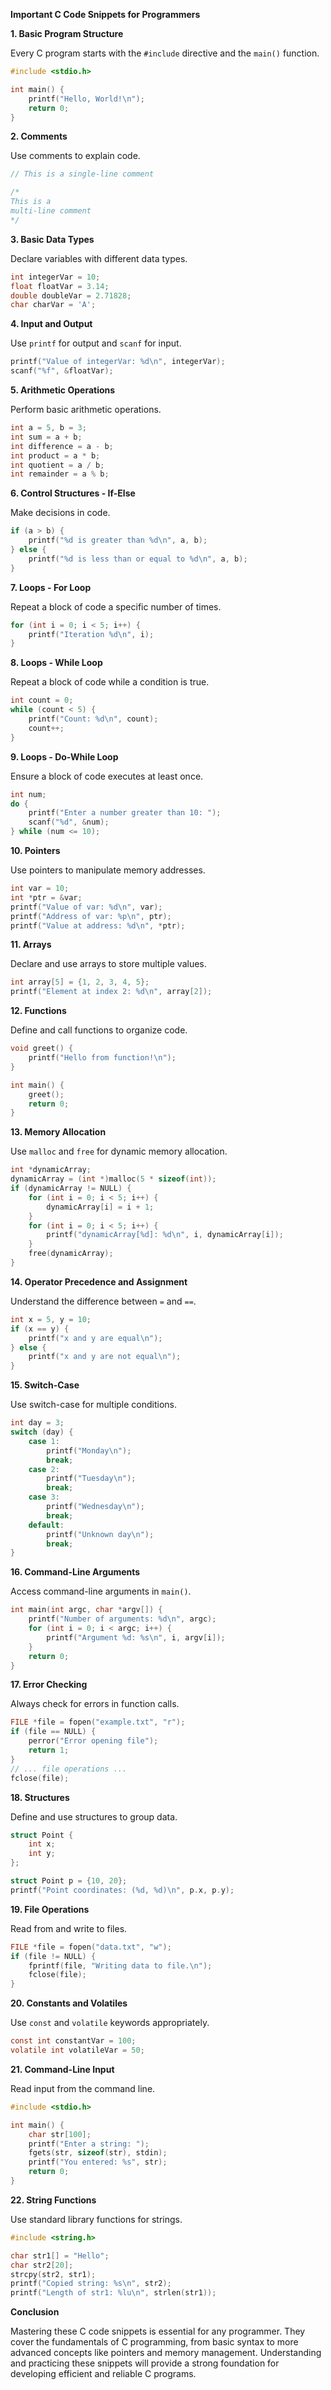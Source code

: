 **Important C Code Snippets for Programmers**

**1. Basic Program Structure**

Every C program starts with the `#include` directive and the `main()` function.

```c
#include <stdio.h>

int main() {
    printf("Hello, World!\n");
    return 0;
}
```

**2. Comments**

Use comments to explain code.

```c
// This is a single-line comment

/*
This is a
multi-line comment
*/
```

**3. Basic Data Types**

Declare variables with different data types.

```c
int integerVar = 10;
float floatVar = 3.14;
double doubleVar = 2.71828;
char charVar = 'A';
```

**4. Input and Output**

Use `printf` for output and `scanf` for input.

```c
printf("Value of integerVar: %d\n", integerVar);
scanf("%f", &floatVar);
```

**5. Arithmetic Operations**

Perform basic arithmetic operations.

```c
int a = 5, b = 3;
int sum = a + b;
int difference = a - b;
int product = a * b;
int quotient = a / b;
int remainder = a % b;
```

**6. Control Structures - If-Else**

Make decisions in code.

```c
if (a > b) {
    printf("%d is greater than %d\n", a, b);
} else {
    printf("%d is less than or equal to %d\n", a, b);
}
```

**7. Loops - For Loop**

Repeat a block of code a specific number of times.

```c
for (int i = 0; i < 5; i++) {
    printf("Iteration %d\n", i);
}
```

**8. Loops - While Loop**

Repeat a block of code while a condition is true.

```c
int count = 0;
while (count < 5) {
    printf("Count: %d\n", count);
    count++;
}
```

**9. Loops - Do-While Loop**

Ensure a block of code executes at least once.

```c
int num;
do {
    printf("Enter a number greater than 10: ");
    scanf("%d", &num);
} while (num <= 10);
```

**10. Pointers**

Use pointers to manipulate memory addresses.

```c
int var = 10;
int *ptr = &var;
printf("Value of var: %d\n", var);
printf("Address of var: %p\n", ptr);
printf("Value at address: %d\n", *ptr);
```

**11. Arrays**

Declare and use arrays to store multiple values.

```c
int array[5] = {1, 2, 3, 4, 5};
printf("Element at index 2: %d\n", array[2]);
```

**12. Functions**

Define and call functions to organize code.

```c
void greet() {
    printf("Hello from function!\n");
}

int main() {
    greet();
    return 0;
}
```

**13. Memory Allocation**

Use `malloc` and `free` for dynamic memory allocation.

```c
int *dynamicArray;
dynamicArray = (int *)malloc(5 * sizeof(int));
if (dynamicArray != NULL) {
    for (int i = 0; i < 5; i++) {
        dynamicArray[i] = i + 1;
    }
    for (int i = 0; i < 5; i++) {
        printf("dynamicArray[%d]: %d\n", i, dynamicArray[i]);
    }
    free(dynamicArray);
}
```

**14. Operator Precedence and Assignment**

Understand the difference between `=` and `==`.

```c
int x = 5, y = 10;
if (x == y) {
    printf("x and y are equal\n");
} else {
    printf("x and y are not equal\n");
}
```

**15. Switch-Case**

Use switch-case for multiple conditions.

```c
int day = 3;
switch (day) {
    case 1:
        printf("Monday\n");
        break;
    case 2:
        printf("Tuesday\n");
        break;
    case 3:
        printf("Wednesday\n");
        break;
    default:
        printf("Unknown day\n");
        break;
}
```

**16. Command-Line Arguments**

Access command-line arguments in `main()`.

```c
int main(int argc, char *argv[]) {
    printf("Number of arguments: %d\n", argc);
    for (int i = 0; i < argc; i++) {
        printf("Argument %d: %s\n", i, argv[i]);
    }
    return 0;
}
```

**17. Error Checking**

Always check for errors in function calls.

```c
FILE *file = fopen("example.txt", "r");
if (file == NULL) {
    perror("Error opening file");
    return 1;
}
// ... file operations ...
fclose(file);
```

**18. Structures**

Define and use structures to group data.

```c
struct Point {
    int x;
    int y;
};

struct Point p = {10, 20};
printf("Point coordinates: (%d, %d)\n", p.x, p.y);
```

**19. File Operations**

Read from and write to files.

```c
FILE *file = fopen("data.txt", "w");
if (file != NULL) {
    fprintf(file, "Writing data to file.\n");
    fclose(file);
}
```

**20. Constants and Volatiles**

Use `const` and `volatile` keywords appropriately.

```c
const int constantVar = 100;
volatile int volatileVar = 50;
```

**21. Command-Line Input**

Read input from the command line.

```c
#include <stdio.h>

int main() {
    char str[100];
    printf("Enter a string: ");
    fgets(str, sizeof(str), stdin);
    printf("You entered: %s", str);
    return 0;
}
```

**22. String Functions**

Use standard library functions for strings.

```c
#include <string.h>

char str1[] = "Hello";
char str2[20];
strcpy(str2, str1);
printf("Copied string: %s\n", str2);
printf("Length of str1: %lu\n", strlen(str1));
```

**Conclusion**

Mastering these C code snippets is essential for any programmer. They cover the fundamentals of C programming, from basic syntax to more advanced concepts like pointers and memory management. Understanding and practicing these snippets will provide a strong foundation for developing efficient and reliable C programs.
